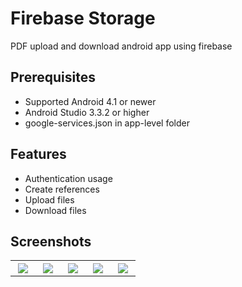 # Firebase Storage
PDF upload and download android app using firebase
## Prerequisites
* Supported Android 4.1 or newer
* Android Studio 3.3.2 or higher
* google-services.json in app-level folder

## Features
* Authentication usage
* Create references
* Upload files
* Download files

## Screenshots
<table width="100%">
	<tr>
	  <th width="16%"><img src="https://user-images.githubusercontent.com/43851990/67155957-2d947b80-f336-11e9-9b20-95235b54a41b.jpeg"></th>
	  <th width="16%"><img src="https://user-images.githubusercontent.com/43851990/67155959-38e7a700-f336-11e9-856d-25d2b1893b22.jpeg"></th>
	  <th width="16%"><img src="https://user-images.githubusercontent.com/43851990/67155961-3ab16a80-f336-11e9-9147-31fc70b65b77.jpeg"></th>
		<th width="16%"><img src="https://user-images.githubusercontent.com/43851990/67155962-456bff80-f336-11e9-91df-434f1de9e06a.jpeg"></th>
		<th width="16%"><img src="https://user-images.githubusercontent.com/43851990/67155965-48ff8680-f336-11e9-97c2-169e3d0d0c99.jpeg"></th>
	</tr>
</table>
